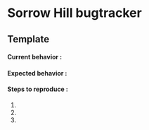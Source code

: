 # Sorrow Hill bugtracker

## Template

#### Current behavior :

#### Expected behavior :

#### Steps to reproduce :
  1. 
  2. 
  3. 
